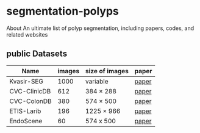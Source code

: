 # segmentation-polyps
About An ultimate list of polyp segmentation, including papers, codes, and related websites

##  public Datasets 
| Name | images | size of images | paper |
| --- | --- | ---- | ---- |
| Kvasir-SEG | 1000 | variable |<a href="http://dx.doi.org/ 10.1007/978- 3- 030- 37734- 2_37"> paper </a> |
| CVC-ClinicDB | 612 | 384 × 288 |<a href="http://doi.org/10.1016/j.compmedimag.2015.02.007"> paper </a>|
| CVC-ColonDB | 380 | 574 × 500 | <a href="https://ieeexplore.ieee.org/document/7294676">paper</a>|
| ETIS-Larib | 196 | 1225 × 966 | <a href="http://refhub.elsevier.com/S0010-4825(20)30450-9/sref38">paper</a> |
| EndoScene | 60 |  574 x 500 | <a href="http://doi.org/10.1155/2017/4037190">paper</a>|




